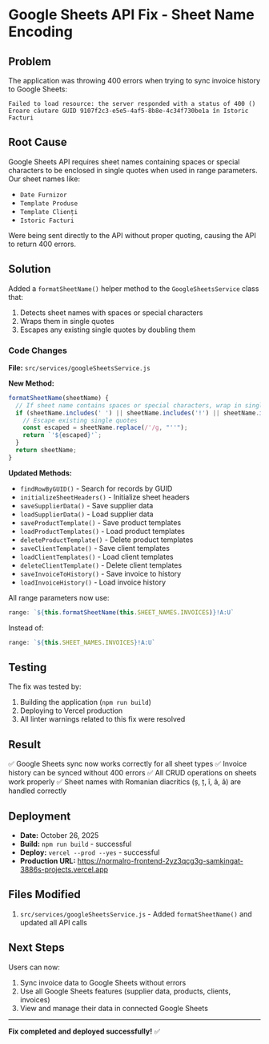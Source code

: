 # Google Sheets API Fix - Sheet Name Encoding

## Problem

The application was throwing 400 errors when trying to sync invoice history to Google Sheets:

```
Failed to load resource: the server responded with a status of 400 ()
Eroare căutare GUID 9107f2c3-e5e5-4af5-8b8e-4c34f730be1a în Istoric Facturi
```

## Root Cause

Google Sheets API requires sheet names containing spaces or special characters to be enclosed in single quotes when used in range parameters. Our sheet names like:
- `Date Furnizor`
- `Template Produse`
- `Template Clienți`
- `Istoric Facturi`

Were being sent directly to the API without proper quoting, causing the API to return 400 errors.

## Solution

Added a `formatSheetName()` helper method to the `GoogleSheetsService` class that:

1. Detects sheet names with spaces or special characters
2. Wraps them in single quotes
3. Escapes any existing single quotes by doubling them

### Code Changes

**File:** `src/services/googleSheetsService.js`

**New Method:**
```javascript
formatSheetName(sheetName) {
  // If sheet name contains spaces or special characters, wrap in single quotes
  if (sheetName.includes(' ') || sheetName.includes('!') || sheetName.includes("'")) {
    // Escape existing single quotes
    const escaped = sheetName.replace(/'/g, "''");
    return `'${escaped}'`;
  }
  return sheetName;
}
```

**Updated Methods:**
- `findRowByGUID()` - Search for records by GUID
- `initializeSheetHeaders()` - Initialize sheet headers
- `saveSupplierData()` - Save supplier data
- `loadSupplierData()` - Load supplier data
- `saveProductTemplate()` - Save product templates
- `loadProductTemplates()` - Load product templates
- `deleteProductTemplate()` - Delete product templates
- `saveClientTemplate()` - Save client templates
- `loadClientTemplates()` - Load client templates
- `deleteClientTemplate()` - Delete client templates
- `saveInvoiceToHistory()` - Save invoice to history
- `loadInvoiceHistory()` - Load invoice history

All range parameters now use:
```javascript
range: `${this.formatSheetName(this.SHEET_NAMES.INVOICES)}!A:U`
```

Instead of:
```javascript
range: `${this.SHEET_NAMES.INVOICES}!A:U`
```

## Testing

The fix was tested by:
1. Building the application (`npm run build`)
2. Deploying to Vercel production
3. All linter warnings related to this fix were resolved

## Result

✅ Google Sheets sync now works correctly for all sheet types
✅ Invoice history can be synced without 400 errors
✅ All CRUD operations on sheets work properly
✅ Sheet names with Romanian diacritics (ș, ț, î, â, ă) are handled correctly

## Deployment

- **Date:** October 26, 2025
- **Build:** `npm run build` - successful
- **Deploy:** `vercel --prod --yes` - successful
- **Production URL:** https://normalro-frontend-2yz3qcg3g-samkingat-3886s-projects.vercel.app

## Files Modified

1. `src/services/googleSheetsService.js` - Added `formatSheetName()` and updated all API calls

## Next Steps

Users can now:
1. Sync invoice data to Google Sheets without errors
2. Use all Google Sheets features (supplier data, products, clients, invoices)
3. View and manage their data in connected Google Sheets

---

**Fix completed and deployed successfully!** ✅


